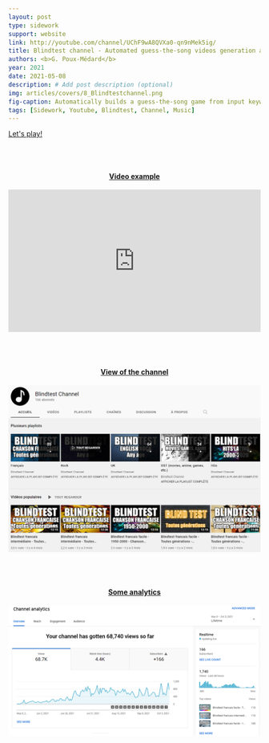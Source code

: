 ```yaml
---
layout: post
type: sidework
support: website
link: http://youtube.com/channel/UChF9wA8QVXa0-qn9nMek5ig/
title: Blindtest channel - Automated guess-the-song videos generation and upload on Youtube
authors: <b>G. Poux-Médard</b>
year: 2021
date: 2021-05-08
description: # Add post description (optional)
img: articles/covers/8_Blindtestchannel.png
fig-caption: Automatically builds a guess-the-song game from input keywords, time range and world region, and uploads it on Youtube.
tags: [Sidework, Youtube, Blindtest, Channel, Music]
---
```


<a href="http://youtube.com/channel/UChF9wA8QVXa0-qn9nMek5ig/">Let's play!</a>

<br><br>

#### <center><u>Video example</u></center>
<center>
<div style="width: 100%; aspect-ratio: 16 / 9;">
<iframe width="100%" height="100%" src="https://www.youtube.com/embed/Yi30B8ho44g" title="YouTube video player" frameborder="0" allow="accelerometer; autoplay; clipboard-write; encrypted-media; gyroscope; picture-in-picture" allowfullscreen></iframe>
</div>
</center>

<br><br>

#### <center><u>View of the channel</u></center>
![alt text](/assets/img/articles/Blindtest-channel/Blindtestchannel2.jpg#center)

<br><br>

#### <center><u>Some analytics</u></center>
![alt text](/assets/img/articles/Blindtest-channel/Analytics-blindtestchannel.jpg#center)